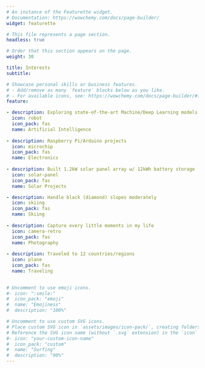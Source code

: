```yaml
---
# An instance of the Featurette widget.
# Documentation: https://wowchemy.com/docs/page-builder/
widget: featurette

# This file represents a page section.
headless: true

# Order that this section appears on the page.
weight: 30

title: Interests
subtitle:

# Showcase personal skills or business features.
# - Add/remove as many `feature` blocks below as you like.
# - For available icons, see: https://wowchemy.com/docs/page-builder/#icons
feature:

- description: Exploring state-of-the-art Machine/Deep Learning models
  icon: robot
  icon_pack: fas
  name: Artificial Intelligence
  
- description: Raspberry Pi/Arduino projects
  icon: microchip
  icon_pack: fas
  name: Electronics
  
- description: Built 1.2kW solar panel array w/ 12kWh battery storage
  icon: solar-panel
  icon_pack: fas
  name: Solar Projects

- description: Handle black (diamond) slopes moderately
  icon: skiing
  icon_pack: fas
  name: Skiing
  
- description: Capture every little moments in my life
  icon: camera-retro
  icon_pack: fas
  name: Photography
  
- description: Traveled to 12 countries/regions
  icon: plane
  icon_pack: fas
  name: Traveling

  
# Uncomment to use emoji icons.
#- icon: ":smile:"
#  icon_pack: "emoji"
#  name: "Emojiness"
#  description: "100%"  

# Uncomment to use custom SVG icons.
# Place custom SVG icon in `assets/images/icon-pack/`, creating folders if necessary.
# Reference the SVG icon name (without `.svg` extension) in the `icon` field.
#- icon: "your-custom-icon-name"
#  icon_pack: "custom"
#  name: "Surfing"
#  description: "90%"
---
```

